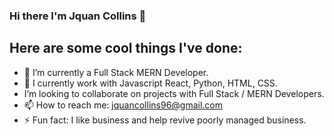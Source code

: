 ### Hi there I'm Jquan Collins 👋



##                             Here are some cool things I've done:

- 🔭 I’m currently a Full Stack MERN Developer.
- 🌱 I currently work with Javascript React, Python, HTML, CSS.
- I’m looking to collaborate on projects with Full Stack / MERN Developers.
- 📫 How to reach me: jquancollins96@gmail.com
- ⚡ Fun fact: I like business and help revive poorly managed business.
